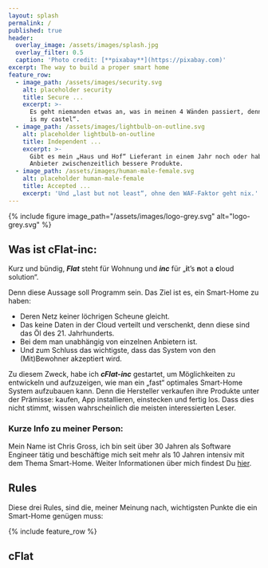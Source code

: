 ```yaml
---
layout: splash
permalink: /
published: true
header:
  overlay_image: /assets/images/splash.jpg
  overlay_filter: 0.5
  caption: 'Photo credit: [**pixabay**](https://pixabay.com)'
excerpt: The way to build a proper smart home
feature_row:
  - image_path: /assets/images/security.svg
    alt: placeholder security
    title: Secure ...
    excerpt: >-
      Es geht niemanden etwas an, was in meinen 4 Wänden passiert, denn „My home
      is my castel“.
  - image_path: /assets/images/lightbulb-on-outline.svg
    alt: placeholder lightbulb-on-outline
    title: Independent ...
    excerpt: >-
      Gibt es mein „Haus und Hof“ Lieferant in einem Jahr noch oder haben andere
      Anbieter zwischenzeitlich bessere Produkte.
  - image_path: /assets/images/human-male-female.svg
    alt: placeholder human-male-female
    title: Accepted ...
    excerpt: 'Und „last but not least“, ohne den WAF-Faktor geht nix.'
---
```

<p></p>

{% include figure 
	image_path="/assets/images/logo-grey.svg" 
    alt="logo-grey.svg" %}

## Was ist cFlat-inc:

Kurz und bündig, **_Flat_** steht für Wohnung und **_inc_** für „**i**t’s **n**ot a **c**loud solution“. 

Denn diese Aussage soll Programm sein. Das Ziel ist es, ein Smart-Home zu haben:

* Deren Netz keiner löchrigen Scheune gleicht. 
* Das keine Daten in der Cloud verteilt und verschenkt, denn diese sind das Öl des 21. Jahrhunderts. 
* Bei dem man unabhängig von einzelnen Anbietern ist. 
* Und zum Schluss das wichtigste, dass das System von den (Mit)Bewohner akzeptiert wird.

Zu diesem Zweck, habe ich **_cFlat-inc_** gestartet, um Möglichkeiten zu entwickeln und aufzuzeigen, wie man ein „fast“ optimales Smart-Home System aufzubauen kann. Denn die Hersteller verkaufen ihre Produkte unter der Prämisse: kaufen, App installieren, einstecken und fertig los. Dass dies nicht stimmt, wissen wahrscheinlich die meisten interessierten Leser.

### Kurze Info zu meiner Person:

Mein Name ist Chris Gross, ich bin seit über 30 Jahren als Software Engineer tätig und beschäftige mich seit mehr als 10 Jahren intensiv mit dem Thema Smart-Home. Weiter Informationen über mich findest Du [hier](/about/).  

## Rules

Diese drei Rules, sind die, meiner Meinung nach, wichtigsten Punkte die ein Smart-Home genügen muss:

{% include feature_row %}

## cFlat
